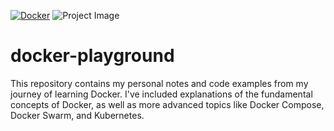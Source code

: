 [![Docker](https://badgen.net/badge/icon/docker?icon=docker&label)](https://https://docker.com/)
![Project Image]([https://upload.wikimedia.org/wikipedia/commons/9/9f/Selenium_logo.svg](https://logos-world.net/wp-content/uploads/2021/02/Docker-Logo.png))


# docker-playground
This repository contains my personal notes and code examples from my journey of learning Docker. I've included explanations of the fundamental concepts of Docker, as well as more advanced topics like Docker Compose, Docker Swarm, and Kubernetes. 
